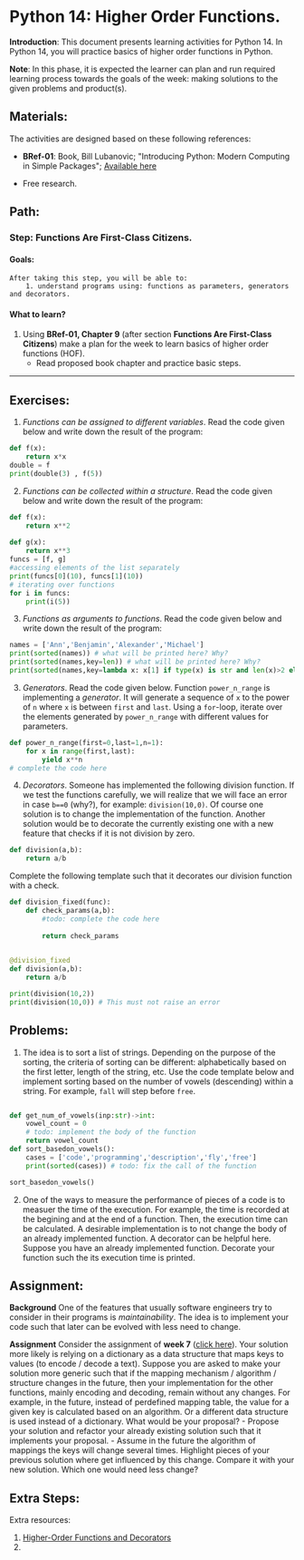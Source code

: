# Python 14: Higher Order Functions.

**Introduction**: This document presents learning activities for Python 14. In Python 14, you will practice basics of higher order functions in Python.

**Note**: In this phase, it is expected the learner can plan and run required learning process towards the goals of the week: making solutions to the given problems and product(s).

## Materials:

The activities are designed based on these following references:

- **BRef-01**: Book, Bill Lubanovic; "Introducing Python: Modern Computing in Simple Packages"; [Available here](https://www.oreilly.com/library/view/introducing-python-2nd/9781492051374/) 

- Free research.

## Path:

### Step: Functions Are First-Class Citizens.

#### Goals:

```
After taking this step, you will be able to:
	1. understand programs using: functions as parameters, generators and decorators.
```

#### What to learn?

1. Using **BRef-01, Chapter 9** (after section **Functions Are First-Class Citizens**) make a plan for the week to learn basics of higher order functions (HOF).
	- Read proposed book chapter and practice basic steps.

<hr>

## Exercises:

1. *Functions can be assigned to different variables*. Read the code given below and write down the result of the program:

```python
def f(x):
    return x*x
double = f
print(double(3) , f(5))

```
2. *Functions can be collected within a structure*. Read the code given below and write down the result of the program:
```python
def f(x):
    return x**2
    
def g(x):
    return x**3
funcs = [f, g]
#accessing elements of the list separately
print(funcs[0](10), funcs[1](10))
# iterating over functions
for i in funcs: 
    print(i(5))
```
3. *Functions as arguments to functions*. Read the code given below and write down the result of the program: 

```python
names = ['Ann','Benjamin','Alexander','Michael']
print(sorted(names)) # what will be printed here? Why?
print(sorted(names,key=len)) # what will be printed here? Why?
print(sorted(names,key=lambda x: x[1] if type(x) is str and len(x)>2 else None)) # what will be printed here? Why?
```

3. *Generators*. Read the code given below. Function `power_n_range` is implementing a *generator*. It will generate a sequence of `x` to the power of `n` where `x` is between `first` and `last`. Using a `for`-loop, iterate over the elements generated by `power_n_range` with different values for parameters.

```python
def power_n_range(first=0,last=1,n=1):
    for x in range(first,last):
        yield x**n
# complete the code here
```
4. *Decorators*. Someone has implemented the following division function. If we test the functions carefully, we will realize that we will face an error in case `b==0` (why?), for example: `division(10,0)`. Of course one solution is to change the implementation of the function. Another solution would be to decorate the currently existing one with a new feature that checks if it is not division by zero. 

```python
def division(a,b):
    return a/b
```

Complete the following template such that it decorates our division function with a check.

```python
def division_fixed(func):
    def check_params(a,b):
        #todo: complete the code here
        
        return check_params

    
@division_fixed
def division(a,b):
    return a/b

print(division(10,2))
print(division(10,0)) # This must not raise an error
```


## Problems:

1. The idea is to sort a list of strings. Depending on the purpose of the sorting, the criteria of sorting can be different: alphabetically based on the first letter, length of the string, etc. Use the code template below and implement sorting based on the number of vowels (descending) within a string. For example, `fall` will step before `free`.

```python

def get_num_of_vowels(inp:str)->int:
    vowel_count = 0
    # todo: implement the body of the function
    return vowel_count
def sort_basedon_vowels():
    cases = ['code','programming','description','fly','free']
    print(sorted(cases)) # todo: fix the call of the function

sort_basedon_vowels()
```

2. One of the ways to measure the performance of pieces of a code is to measuer the time of the execution. For example, the time is recorded at the begining and at the end of a function. Then, the execution time can be calculated. A desirable implementation is to not change the body of an already implemented function. A decorator can be helpful here. Suppose you have an already implemented function. Decorate your function such the its execution time is printed.



## Assignment:

**Background** One of the features that usually software engineers try to consider in their programs is *maintainability*. The idea is to implement your code such that later can be evolved with less need to change. 

**Assignment** Consider the assignment of **week 7** ([click here](https://github.com/afshinamighi/Courses/blob/main/basecamp/week07/inf-bc-w07-python.md)). Your solution more likely is relying on a dictionary as a data structure that maps keys to values (to encode / decode a text). Suppose you are asked to make your solution more generic such that if the mapping mechanism / algorithm / structure changes in the future, then your implementation for the other functions, mainly encoding and decoding, remain without any changes. For example, in the future, instead of perdefined mapping table, the value for a given key is calculated based on an algorithm. Or a different data structure is used instead of a dictionary. What would be your proposal?
	- Propose your solution and refactor your already existing solution such that it implements your proposal. 
    - Assume in the future the algorithm of mappings the keys will change several times. Highlight pieces of your previous solution where get influenced by this change. Compare it with your new solution. Which one would need less change?

## Extra Steps:

Extra resources:

1. [Higher-Order Functions and Decorators](https://medium.com/python-supply/higher-order-functions-and-decorators-d6bb31a5c78d)
2. 

<!--
Take the function `power_n_range` from the previous exercise. We would like to decorate the function such that it provides better printing. For example, printing the sequence of `power_n_range(0,3,3)` will result as the following:
```
0^3 = 0
1^3 = 1
2^3 = 8
```
Make the given code complete and experiment with various values.

```python
def pretty_print(func):
#todo: implement the body of this function


#todo: put required syntactic sugar
def power_n_range(first=0,last=1,n=1):
    for x in range(first,last):
        yield x**n

#todo: implement a for-loop to iterate over generated sequence. Experiment with and without syntactic sugar.
```
-->